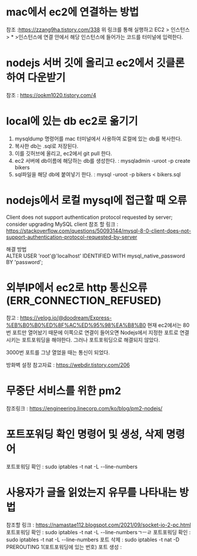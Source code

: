# mac에서 ec2에 연결하는 방법
참조 :https://zzang9ha.tistory.com/338
위 링크를 통해 실행하고
EC2 > 인스턴스 > * >인스턴스에 연결 안에서
해당 인스턴스에 들어가는 코드를 터미널에 입력한다.

# nodejs 서버 깃에 올리고 ec2에서 깃클론하여 다운받기
참조 : https://ookm1020.tistory.com/4

# local에 있는 db ec2로 옮기기
1. mysqldump 명령어를 mac 터미널에서 사용하여 로컬에 있는 db를 복사한다.
2. 복사한 db는 .sql로 저장된다.
3. 이를 깃허브에 올리고, ec2에서 git pull 한다.
4. ec2 서버에 db이름에 해당하는 db를 생성한다. : mysqladmin -uroot -p create bikers
5. sql파일을 해당 db에 붙여넣기 한다. : mysql -uroot -p bikers < bikers.sql

# nodejs에서 로컬 mysql에 접근할 때 오류
Client does not support authentication protocol requested by server; consider upgrading MySQL client
참조 할 링크 : https://stackoverflow.com/questions/50093144/mysql-8-0-client-does-not-support-authentication-protocol-requested-by-server

해결 방법</br>
ALTER USER 'root'@'localhost' IDENTIFIED WITH mysql_native_password BY 'password';

# 외부IP에서 ec2로 http 통신오류(ERR_CONNECTION_REFUSED)
참고 : https://velog.io/@doodream/Express-%EB%B0%B0%ED%8F%AC%ED%95%98%EA%B8%B0
현재 ec2에서는 80번 포트만 열어놨기 때문에 이쪽으로 연결이 들어오면 Nodejs에서 지정한 포트로 연결시키는
포트포워딩을 해야한다.
그러나 포트포워딩으로 해결되지 않았다.

3000번 포트를 그냥 열었을 때는 통신이 되었다.

방화벽 설정 참고자료 : https://webdir.tistory.com/206

# 무중단 서비스를 위한 pm2
참조링크 : https://engineering.linecorp.com/ko/blog/pm2-nodejs/

# 포트포워딩 확인 명령어 및 생성, 삭제 명령어
포트포워딩 확인 : sudo iptables -t nat -L --line-numbers

# 사용자가 글을 읽었는지 유무를 나타내는 방법
참조할 링크 : https://namastae112.blogspot.com/2021/09/socket-io-2-pc.html
포트포워딩 확인 : sudo iptables -t nat -L --line-numbersㄱㅡㄹ
포트포워딩 확인 : sudo iptables -t nat -L --line-numbers
포트 삭제 : sudo iptables -t nat -D PREROUTING 1(포트포워딩에 있는 번호)
포트 생성 : 
